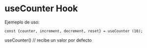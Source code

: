 # useCounter Hook

Ejemeplo de uso:

```
const {counter, increment, decrement, reset} = useCounter (10);

```

useCounter() // recibe un valor por defecto
